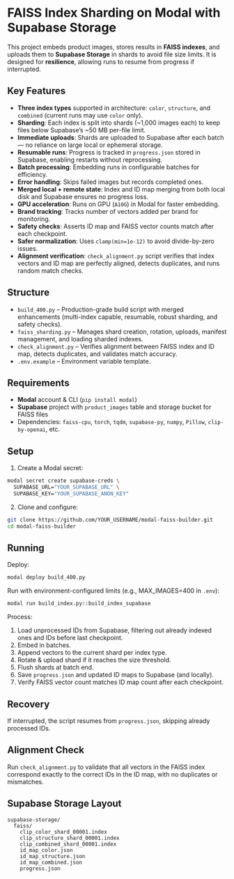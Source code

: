 # FAISS Index Sharding on Modal with Supabase Storage

This project embeds product images, stores results in **FAISS indexes**, and uploads them to **Supabase Storage** in shards to avoid file size limits. It is designed for **resilience**, allowing runs to resume from progress if interrupted.

## Key Features

- **Three index types** supported in architecture: `color`, `structure`, and `combined` (current runs may use `color` only).
- **Sharding**: Each index is split into shards (~1,000 images each) to keep files below Supabase’s ~50 MB per-file limit.
- **Immediate uploads**: Shards are uploaded to Supabase after each batch — no reliance on large local or ephemeral storage.
- **Resumable runs**: Progress is tracked in `progress.json` stored in Supabase, enabling restarts without reprocessing.
- **Batch processing**: Embedding runs in configurable batches for efficiency.
- **Error handling**: Skips failed images but records completed ones.
- **Merged local + remote state**: Index and ID map merging from both local disk and Supabase ensures no progress loss.
- **GPU acceleration**: Runs on GPU (`A10G`) in Modal for faster embedding.
- **Brand tracking**: Tracks number of vectors added per brand for monitoring.
- **Safety checks**: Asserts ID map and FAISS vector counts match after each checkpoint.
- **Safer normalization**: Uses `clamp(min=1e-12)` to avoid divide-by-zero issues.
- **Alignment verification**: `check_alignment.py` script verifies that index vectors and ID map are perfectly aligned, detects duplicates, and runs random match checks.

## Structure

- `build_400.py` – Production-grade build script with merged enhancements (multi-index capable, resumable, robust sharding, and safety checks).
- `faiss_sharding.py` – Manages shard creation, rotation, uploads, manifest management, and loading sharded indexes.
- `check_alignment.py` – Verifies alignment between FAISS index and ID map, detects duplicates, and validates match accuracy.
- `.env.example` – Environment variable template.

## Requirements

- **Modal** account & CLI (`pip install modal`)
- **Supabase** project with `product_images` table and storage bucket for FAISS files
- Dependencies: `faiss-cpu`, `torch`, `tqdm`, `supabase-py`, `numpy`, `Pillow`, `clip-by-openai`, etc.

## Setup

1. Create a Modal secret:
```bash
modal secret create supabase-creds \
  SUPABASE_URL="YOUR_SUPABASE_URL" \
  SUPABASE_KEY="YOUR_SUPABASE_ANON_KEY"
```
2. Clone and configure:
```bash
git clone https://github.com/YOUR_USERNAME/modal-faiss-builder.git
cd modal-faiss-builder
```

## Running

Deploy:
```bash
modal deploy build_400.py
```
Run with environment-configured limits (e.g., MAX_IMAGES=400 in `.env`):
```bash
modal run build_index.py::build_index_supabase
```

Process:
1. Load unprocessed IDs from Supabase, filtering out already indexed ones and IDs before last checkpoint.
2. Embed in batches.
3. Append vectors to the current shard per index type.
4. Rotate & upload shard if it reaches the size threshold.
5. Flush shards at batch end.
6. Save `progress.json` and updated ID maps to Supabase (and locally).
7. Verify FAISS vector count matches ID map count after each checkpoint.

## Recovery

If interrupted, the script resumes from `progress.json`, skipping already processed IDs.

## Alignment Check

Run `check_alignment.py` to validate that all vectors in the FAISS index correspond exactly to the correct IDs in the ID map, with no duplicates or mismatches.

## Supabase Storage Layout
```
supabase-storage/
  faiss/
    clip_color_shard_00001.index
    clip_structure_shard_00001.index
    clip_combined_shard_00001.index
    id_map_color.json
    id_map_structure.json
    id_map_combined.json
    progress.json
```

